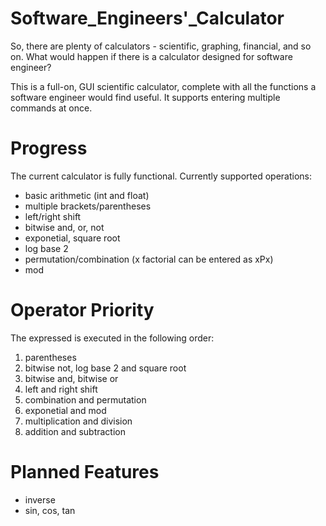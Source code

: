 # Software_Engineers'_Calculator

So, there are plenty of calculators - scientific, graphing, financial, and so on. What would happen if there is a calculator designed for software engineer?

This is a full-on, GUI scientific calculator, complete with all the functions a software engineer would find useful. It supports entering multiple commands at once.

# Progress
The current calculator is fully functional. Currently supported operations:
- basic arithmetic (int and float)
- multiple brackets/parentheses
- left/right shift
- bitwise and, or, not
- exponetial, square root
- log base 2
- permutation/combination (x factorial can be entered as xPx)
- mod

# Operator Priority
The expressed is executed in the following order:
1. parentheses
2. bitwise not, log base 2 and square root
3. bitwise and, bitwise or
4. left and right shift
5. combination and permutation
6. exponetial and mod
7. multiplication and division
8. addition and subtraction

# Planned Features
- inverse
- sin, cos, tan